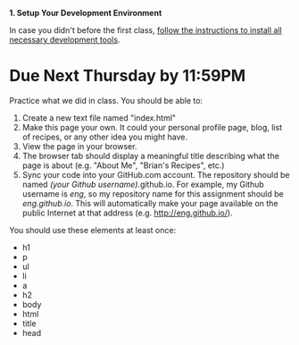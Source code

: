 **1. Setup Your Development Environment**

In case you didn't before the first class, [follow the instructions to install all necessary development tools](/kiei924-fall2014/workbook/sublime).

# Due Next Thursday by 11:59PM

Practice what we did in class.  You should be able to:

1. Create a new text file named "index.html"
2. Make this page your own. It could your personal profile page, blog, list of recipes, or any other idea you might have.
3. View the page in your browser.
4. The browser tab should display a meaningful title describing what the page is about (e.g. "About Me", "Brian's Recipes", etc.)
5. Sync your code into your GitHub.com account. The repository should be named *(your Github username)*.github.io. For example, my Github username is *eng*, so my repository name for this assignment should be *eng.github.io*. This will automatically make your page available on the public Internet at that address (e.g. http://eng.github.io/).

You should use these elements at least once:

* h1
* p
* ul
* li
* a
* h2
* body
* html
* title
* head

